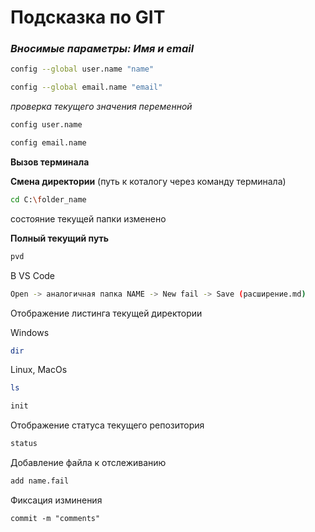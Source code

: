 # Подсказка по GIT

### *Вносимые параметры: Имя и email*
```sh
config --global user.name "name"
```
```sh
config --global email.name "email"
```
*проверка текущего значения переменной*
```sh
config user.name
```
```sh
config email.name
```
**Вызов терминала**

**Смена директории** (путь к коталогу через команду терминала)
```sh
cd C:\folder_name
```
состояние текущей папки изменено

**Полный текущий путь**
```sh
pvd
```

В VS Code 
```sh
Open -> аналогичная папка NAME -> New fail -> Save (расширение.md)
```
Отображение листинга текущей директории

Windows
```sh
dir
```
Linux, MacOs
```sh
ls
```

```sh
init
```

Отображение статуса текущего репозитория
```sh
status
```
Добавление файла к отслеживанию
```sh
add name.fail
```

Фиксация изминения
```
commit -m "comments"
```



